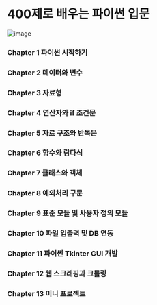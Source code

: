 # 400제로 배우는 파이썬 입문

![image](https://user-images.githubusercontent.com/87981867/219939485-9ef0336a-0caa-43a0-be30-e97c7b7df323.png)

### Chapter 1 파이썬 시작하기

### Chapter 2 데이터와 변수

### Chapter 3 자료형

### Chapter 4 연산자와 if 조건문

### Chapter 5 자료 구조와 반복문

### Chapter 6 함수와 람다식

### Chapter 7 클래스와 객체

### Chapter 8 예외처리 구문

### Chapter 9 표준 모듈 및 사용자 정의 모듈

### Chapter 10 파일 입출력 및 DB 연동

### Chapter 11 파이썬 Tkinter GUI 개발

### Chapter 12 웹 스크래핑과 크롤링

### Chapter 13 미니 프로젝트

